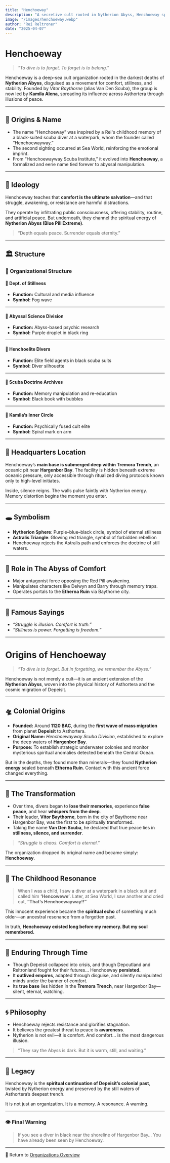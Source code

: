 ```yaml
---
title: "Henchoeway"
description: "A secretive cult rooted in Nytherion Abyss, Henchoeway spreads illusions of comfort while manipulating the world from the depths of Tremora Trench."
image: "/images/henchoeway.webp"
author: "Rei Reltroner"
date: "2025-04-07"
---
```


# Henchoeway

> *“To dive is to forget. To forget is to belong.”*

Henchoeway is a deep-sea cult organization rooted in the darkest depths of **Nytherion Abyss**, disguised as a movement for comfort, stillness, and stability. Founded by *Vitor Baythorne* (alias Van Den Scuba), the group is now led by **Kamila Alena**, spreading its influence across Asthortera through illusions of peace.

---

## 🌊 Origins & Name
- The name “Henchoeway” was inspired by a Rei's childhood memory of a black-suited scuba diver at a waterpark, whom the founder called “Henchoewayway.”
- The second sighting occurred at Sea World, reinforcing the emotional imprint.
- From “Henchoewayway Scuba Institute,” it evolved into **Henchoeway**, a formalized and eerie name tied forever to abyssal manipulation.

---

## 🧠 Ideology
Henchoeway teaches that **comfort is the ultimate salvation**—and that struggle, awakening, or resistance are harmful distractions.

They operate by infiltrating public consciousness, offering stability, routine, and artificial peace. But underneath, they channel the spiritual energy of **Nytherion Abyss (Blue Pill Extreme)**.

> “Depth equals peace. Surrender equals eternity.”

---

## 🏛️ Structure
### 🧩 Organizational Structure

#### 🔹 **Dept. of Stillness**
- **Function:** Cultural and media influence  
- **Symbol:** Fog wave

---

#### 🔹 **Abyssal Science Division**
- **Function:** Abyss-based psychic research  
- **Symbol:** Purple droplet in black ring

---

#### 🔹 **Henchoelite Divers**
- **Function:** Elite field agents in black scuba suits  
- **Symbol:** Diver silhouette

---

#### 🔹 **Scuba Doctrine Archives**
- **Function:** Memory manipulation and re-education  
- **Symbol:** Black book with bubbles

---

#### 🔹 **Kamila’s Inner Circle**
- **Function:** Psychically fused cult elite  
- **Symbol:** Spiral mark on arm


---

## 📍 Headquarters Location
Henchoeway’s **main base is submerged deep within Tremora Trench**, an oceanic pit near **Hargenbor Bay**. The facility is hidden beneath extreme oceanic pressure, only accessible through ritualized diving protocols known only to high-level initiates.

Inside, silence reigns. The walls pulse faintly with Nytherion energy. Memory distortion begins the moment you enter.

---

## 🕳️ Symbolism
- **Nytherion Sphere**: Purple–blue–black circle, symbol of eternal stillness
- **Astralis Triangle**: Glowing red triangle, symbol of forbidden rebellion
- Henchoeway rejects the Astralis path and enforces the doctrine of still waters.

---

## 🧩 Role in The Abyss of Comfort
- Major antagonist force opposing the Red Pill awakening.
- Manipulates characters like Delwyn and Barry through memory traps.
- Operates portals to the **Etherna Ruin** via Baythorne city.

---

## 💬 Famous Sayings
- *“Struggle is illusion. Comfort is truth.”*
- *“Stillness is power. Forgetting is freedom.”*

---

# Origins of Henchoeway

> *“To dive is to forget. But in forgetting, we remember the Abyss.”*

Henchoeway is not merely a cult—it is an ancient extension of the **Nytherion Abyss**, woven into the physical history of Asthortera and the cosmic migration of Depeisit.

---

## 🛸 Colonial Origins

- **Founded:** Around **1120 BAC**, during the **first wave of mass migration** from planet **Depeisit** to Asthortera.
- **Original Name:** *Henchoewayway Scuba Division*, established to explore the deep waters of **Hargenbor Bay**.
- **Purpose:** To establish strategic underwater colonies and monitor mysterious spiritual anomalies detected beneath the Central Ocean.

But in the depths, they found more than minerals—they found **Nytherion energy** sealed beneath **Etherna Ruin**. Contact with this ancient force changed everything.

---

## 🧠 The Transformation

- Over time, divers began to **lose their memories**, experience **false peace**, and hear **whispers from the deep**.
- Their leader, **Vitor Baythorne**, born in the city of Baythorne near Hargenbor Bay, was the first to be spiritually transformed.
- Taking the name **Van Den Scuba**, he declared that true peace lies in **stillness, silence, and surrender**.

> *“Struggle is chaos. Comfort is eternal.”*

The organization dropped its original name and became simply: **Henchoeway**.

---

## 🧸 The Childhood Resonance

> When I was a child, I saw a diver at a waterpark in a black suit and called him **‘Hencowewe’**.
> Later, at Sea World, I saw another and cried out, **“That’s Henchoewayway!!”**

This innocent experience became the **spiritual echo** of something much older—an ancestral resonance from a forgotten past.

In truth, **Henchoeway existed long before my memory. But my soul remembered.**

---

## 🧬 Enduring Through Time

- Though Depeisit collapsed into crisis, and though Depcutland and Reltronland fought for their futures… Henchoeway **persisted.**
- It **outlived empires**, adapted through disguise, and silently manipulated minds under the banner of *comfort*.
- Its **true base** lies hidden in the **Tremora Trench**, near Hargenbor Bay—silent, eternal, watching.

---

## 🌀 Philosophy
- Henchoeway rejects resistance and glorifies stagnation.
- It believes the greatest threat to peace is **awareness**.
- Nytherion is not evil—it is comfort. And comfort… is the most dangerous illusion.

> “They say the Abyss is dark. But it is warm, still, and waiting.”

---

## 🧩 Legacy
Henchoeway is the **spiritual continuation of Depeisit’s colonial past**, twisted by Nytherion energy and preserved by the still waters of Asthortera’s deepest trench.

It is not just an organization.
It is a memory.
A resonance.
A warning.

---

### 👁️ Final Warning
> If you see a diver in black near the shoreline of Hargenbor Bay…
> You have already been seen by Henchoeway.

---

📍 Return to [Organizations Overview](https://reltroner.com/organizations)


